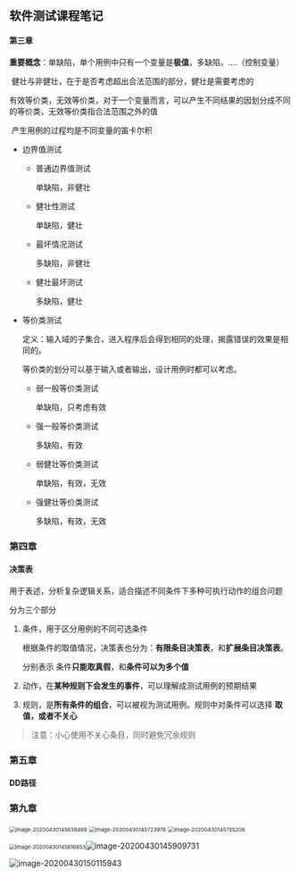 ##  软件测试课程笔记

#### 第三章

**重要概念**：单缺陷，单个用例中只有一个变量是**极值**，多缺陷，....（控制变量）

​				   健壮与非健壮，在于是否考虑超出合法范围的部分，健壮是需要考虑的

​				   有效等价类，无效等价类，对于一个变量而言，可以产生不同结果的因划分成不同的等价类，无效等价类指合法范围之外的值

​					产生用例的过程均是不同变量的笛卡尔积

- 边界值测试

  - 普通边界值测试

    单缺陷，非健壮

  - 健壮性测试

    单缺陷，健壮

  - 最坏情况测试

    多缺陷，非健壮

  - 健壮最坏测试

    多缺陷，健壮

- 等价类测试

  定义：输入域的子集合，进入程序后会得到相同的处理，揭露错误的效果是相同的。

  等价类的划分可以基于输入或者输出，设计用例时都可以考虑。

  - 弱一般等价类测试

    单缺陷，只考虑有效

  - 强一般等价类测试

    多缺陷，有效

  - 弱健壮等价类测试

    单缺陷，有效，无效

  - 强健壮等价类测试

    多缺陷，有效，无效

### 第四章

#### 决策表

用于表述，分析复杂逻辑关系，适合描述不同条件下多种可执行动作的组合问题

分为三个部分

1. 条件，用于区分用例的不同可选条件

   根据条件的取值情况，决策表也分为：**有限条目决策表**，和**扩展条目决策表**。

   分别表示	条件**只能取真假**，和**条件可以为多个值**

2. 动作，在**某种规则下会发生的事件**，可以理解成测试用例的预期结果

3. 规则，是**所有条件的组合**，可以被视为测试用例。规则中对条件可以选择 **取值，或者不关心**

> 注意：小心使用不关心条目，同时避免冗余规则

### 第五章

#### DD路径





### 第九章

<img src="C:\Users\Administrator\AppData\Roaming\Typora\typora-user-images\image-20200430145638469.png" alt="image-20200430145638469" style="zoom:67%;" />

<img src="C:\Users\Administrator\AppData\Roaming\Typora\typora-user-images\image-20200430145723978.png" alt="image-20200430145723978" style="zoom:67%;" />

<img src="C:\Users\Administrator\AppData\Roaming\Typora\typora-user-images\image-20200430145755206.png" alt="image-20200430145755206" style="zoom:67%;" />

<img src="C:\Users\Administrator\AppData\Roaming\Typora\typora-user-images\image-20200430145816853.png" alt="image-20200430145816853" style="zoom:67%;" />![image-20200430145909731](C:\Users\Administrator\AppData\Roaming\Typora\typora-user-images\image-20200430145909731.png)

![image-20200430150115943](C:\Users\Administrator\AppData\Roaming\Typora\typora-user-images\image-20200430150115943.png)